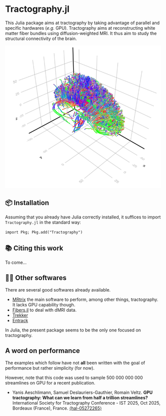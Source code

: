 # Tractography.jl

This Julia package aims at tractography by taking advantage of parallel and specific hardwares (*e.g.* GPU). Tractography aims at reconstructing white matter fiber bundles using diffusion-weighted MRI. It thus aim to study the structural connectivity of the brain.

![](brain.png)

## 📦 Installation

Assuming that you already have Julia correctly installed, it suffices to import `Tractography.jl` in the standard way:

`import Pkg; Pkg.add("Tractography")`

## 📚 Citing this work

To come...

## 🧑‍💻 Other softwares

There are several good softwares already available.
- [MRtrix](https://github.com/MRtrix3/mrtrix3/tree/fb66ec3f4c0012be8760dbc0ed52c1824b28b3af) the main software to perform, among other things, tractography. It lacks GPU capability though.
- [Fibers.jl](https://github.com/lincbrain/Fibers.jl) to deal with dMRI data.
- [Trekker](https://dmritrekker.github.io)
- [Entrack](https://vitalab.github.io/article/2019/11/21/entrack.html)

In Julia, the present package seems to be the only one focused on tractography.

## A word on performance

The examples which follow have not **all** been written with the goal of performance but rather simplicity (for now).

However, note that this code was used to sample 500 000 000 000 streamlines on GPU for a recent publication.

- Yanis Aeschlimann, Samuel Deslauriers-Gauthier, Romain Veltz. **GPU tractography: What can we learn from half a trillion streamlines?** International Society for Tractography Conference - IST 2025, Oct 2025, Bordeaux (France), France. [⟨hal-05272265⟩](https://inria.hal.science/hal-05272265v1)